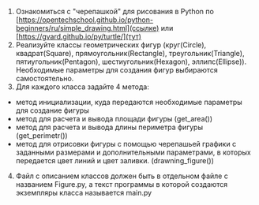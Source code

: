 1. Ознакомиться с "черепашкой" для рисования в Python по [https://opentechschool.github.io/python-beginners/ru/simple_drawing.html](ссылке) или [https://gvard.github.io/py/turtle/](тут)
2. Реализуйте классы геометрических фигур (круг(Circle), квадрат(Square), прямоугольник(Rectangle), треугольник(Triangle), пятиугольник(Pentagon), шестиугольник(Hexagon), эллипс(Ellipse)). Необходимые параметры для создания фигур выбираются самостоятельно.
3. Для каждого класса задайте 4 метода:
- метод инициализации, куда передаются необходимые параметры для создание фигуры
- метод для расчета и вывода площади фигуры (get_area())
- метод для расчета и вывода длины периметра фигуры (get_perimetr())
- метод для отрисовки фигуры с помощью черепашьей графики с заданными размерами и дополнительными параметрами, в которых передается цвет линий и цвет заливки. (drawning_figure())
4. Файл с описанием классов должен быть в отдельном файле с названием Figure.py, а текст программы в которой создаются экземпляры класса называется main.py